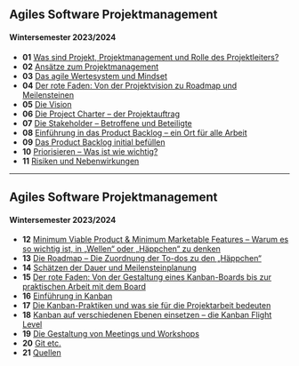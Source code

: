 ## Agiles Software Projektmanagement

#### Wintersemester 2023/2024

* **01** [Was sind Projekt, Projektmanagement und Rolle des Projektleiters?](?url=02.kapitel.md)
* **02** [Ansätze zum Projektmanagement](?url=03.kapitel.md)
* **03** [Das agile Wertesystem und Mindset](?url=04.kapitel.md)
* **04** [Der rote Faden: Von der Projektvision zu Roadmap und Meilensteinen](?url=05.kapitel.md)
* **05** [Die Vision](?url=06.kapitel.md)
* **06** [Die Project Charter – der Projektauftrag](?url=07.kapitel.md)
* **07** [Die Stakeholder – Betroffene und Beteiligte](?url=08.kapitel.md)
* **08** [Einführung in das Product Backlog – ein Ort für alle Arbeit](?url=09.kapitel.md)
* **09** [Das Product Backlog initial befüllen](?url=10.kapitel.md)
* **10** [Priorisieren – Was ist wie wichtig?](?url=11.kapitel.md)
* **11** [Risiken und Nebenwirkungen](?url=13.kapitel.md)
---

## Agiles Software Projektmanagement

#### Wintersemester 2023/2024

* **12** [Minimum Viable Product & Minimum Marketable Features – Warum es so wichtig ist, in „Wellen“ oder „Häppchen“ zu denken](?url=14.kapitel.md)
* **13** [Die Roadmap – Die Zuordnung der To-dos zu den „Häppchen“](?url=15.kapitel.md)
* **14** [Schätzen der Dauer und Meilensteinplanung](?url=16.kapitel.md)
* **15** [Der rote Faden: Von der Gestaltung eines Kanban-Boards bis zur praktischen Arbeit mit dem Board](?url=17.kapitel.md)
* **16** [Einführung in Kanban](?url=18.kapitel.md)
* **17** [Die Kanban-Praktiken und was sie für die Projektarbeit bedeuten](?url=19.kapitel.md)
* **18** [Kanban auf verschiedenen Ebenen einsetzen – die Kanban Flight Level](?url=20.kapitel.md)
* **19** [Die Gestaltung von Meetings und Workshops](?url=21.kapitel.md)
* **20** [Git etc.](?url=22.git.md)
* **21** [Quellen](?url=23.quellen.md)